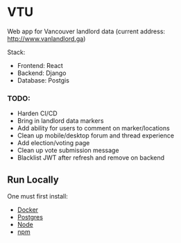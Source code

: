 # VTU

Web app for Vancouver landlord data (current address: http://www.vanlandlord.ga)

Stack:
* Frontend: React
* Backend: Django
* Database: Postgis

### TODO:
* Harden CI/CD
* Bring in landlord data markers
* Add ability for users to comment on marker/locations
* Clean up mobile/desktop forum and thread experience
* Add election/voting page
* Clean up vote submission message
* Blacklist JWT after refresh and remove on backend

## Run Locally
One must first install:
* [Docker](https://docs.docker.com/get-docker/)
* [Postgres](https://www.postgresql.org/download/)
* [Node](https://nodejs.org/en/)
* [npm](https://docs.npmjs.com/downloading-and-installing-node-js-and-npm)
